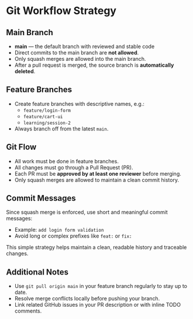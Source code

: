 # Git Workflow Strategy

## Main Branch

- **main** — the default branch with reviewed and stable code
- Direct commits to the main branch are **not allowed**.
- Only squash merges are allowed into the main branch.
- After a pull request is merged, the source branch is **automatically deleted**.

## Feature Branches

- Create feature branches with descriptive names, e.g.:
  - `feature/login-form`
  - `feature/cart-ui`
  - `learning/session-2`
- Always branch off from the latest `main`.

## Git Flow

- All work must be done in feature branches.
- All changes must go through a Pull Request (PR).
- Each PR must be **approved by at least one reviewer** before merging.
- Only squash merges are allowed to maintain a clean commit history.

## Commit Messages

Since squash merge is enforced, use short and meaningful commit messages:

- Example: `add login form validation`
- Avoid long or complex prefixes like `feat:` or `fix:`

This simple strategy helps maintain a clean, readable history and traceable changes.

## Additional Notes

- Use `git pull origin main` in your feature branch regularly to stay up to date.
- Resolve merge conflicts locally before pushing your branch.
- Link related GitHub issues in your PR description or with inline TODO comments.
